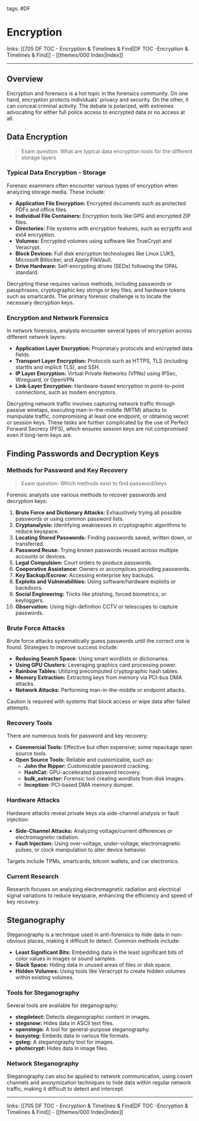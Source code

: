 tags: #DF
 
# Encryption

links: [[705 DF TOC - Encryption & Timelines & Find|DF TOC -Encryption & Timelines & Find]] - [[themes/000 Index|Index]]

---

## Overview

Encryption and forensics is a hot topic in the forensics community. On one hand, encryption protects individuals' privacy and security. On the other, it can conceal criminal activity. The debate is polarized, with extremes advocating for either full police access to encrypted data or no access at all.

## Data Encryption

> Exam question: What are typical data encryption tools for the different storage layers
### Typical Data Encryption - Storage

Forensic examiners often encounter various types of encryption when analyzing storage media. These include:

- **Application File Encryption:** Encrypted documents such as protected PDFs and office files.
- **Individual File Containers:** Encryption tools like GPG and encrypted ZIP files.
- **Directories:** File systems with encryption features, such as ecryptfs and ext4 encryption.
- **Volumes:** Encrypted volumes using software like TrueCrypt and Veracrypt.
- **Block Devices:** Full disk encryption technologies like Linux LUKS, Microsoft Bitlocker, and Apple FileVault.
- **Drive Hardware:** Self-encrypting drives (SEDs) following the OPAL standard.

Decrypting these requires various methods, including passwords or passphrases, cryptographic key strings or key files, and hardware tokens such as smartcards. The primary forensic challenge is to locate the necessary decryption keys.

### Encryption and Network Forensics

In network forensics, analysts encounter several types of encryption across different network layers:

- **Application Layer Encryption:** Proprietary protocols and encrypted data fields.
- **Transport Layer Encryption:** Protocols such as HTTPS, TLS (including starttls and implicit TLS), and SSH.
- **IP Layer Encryption:** Virtual Private Networks (VPNs) using IPSec, Wireguard, or OpenVPN.
- **Link-Layer Encryption:** Hardware-based encryption in point-to-point connections, such as modem encryptors.

Decrypting network traffic involves capturing network traffic through passive wiretaps, executing man-in-the-middle (MITM) attacks to manipulate traffic, compromising at least one endpoint, or obtaining secret or session keys. These tasks are further complicated by the use of Perfect Forward Secrecy (PFS), which ensures session keys are not compromised even if long-term keys are.

## Finding Passwords and Decryption Keys

### Methods for Password and Key Recovery

> Exam question: Which methods exist to find password/keys

Forensic analysts use various methods to recover passwords and decryption keys:

1. **Brute Force and Dictionary Attacks:** Exhaustively trying all possible passwords or using common password lists.
2. **Cryptanalysis:** Identifying weaknesses in cryptographic algorithms to reduce keyspace.
3. **Locating Stored Passwords:** Finding passwords saved, written down, or transferred.
4. **Password Reuse:** Trying known passwords reused across multiple accounts or devices.
5. **Legal Compulsion:** Court orders to produce passwords.
6. **Cooperative Assistance:** Owners or accomplices providing passwords.
7. **Key Backup/Escrow:** Accessing enterprise key backups.
8. **Exploits and Vulnerabilities:** Using software/hardware exploits or backdoors.
9. **Social Engineering:** Tricks like phishing, forced biometrics, or keyloggers.
10. **Observation:** Using high-definition CCTV or telescopes to capture passwords.

### Brute Force Attacks

Brute force attacks systematically guess passwords until the correct one is found. Strategies to improve success include:

- **Reducing Search Space:** Using smart wordlists or dictionaries.
- **Using GPU Clusters:** Leveraging graphics card processing power.
- **Rainbow Tables:** Utilizing precomputed cryptographic hash tables.
- **Memory Extraction:** Extracting keys from memory via PCI-bus DMA attacks.
- **Network Attacks:** Performing man-in-the-middle or endpoint attacks.

Caution is required with systems that block access or wipe data after failed attempts.

### Recovery Tools

There are numerous tools for password and key recovery:

- **Commercial Tools:** Effective but often expensive; some repackage open source tools.
- **Open Source Tools:** Reliable and customizable, such as:
  - **John the Ripper:** Customizable password cracking.
  - **HashCat:** GPU-accelerated password recovery.
  - **bulk_extractor:** Forensic tool creating wordlists from disk images.
  - **Inception:** PCI-based DMA memory dumper.

### Hardware Attacks

Hardware attacks reveal private keys via side-channel analysis or fault injection:

- **Side-Channel Attacks:** Analyzing voltage/current differences or electromagnetic radiation.
- **Fault Injection:** Using over-voltage, under-voltage, electromagnetic pulses, or clock manipulation to alter device behavior.

Targets include TPMs, smartcards, bitcoin wallets, and car electronics.

### Current Research

Research focuses on analyzing electromagnetic radiation and electrical signal variations to reduce keyspace, enhancing the efficiency and speed of key recovery.

## Steganography

Steganography is a technique used in anti-forensics to hide data in non-obvious places, making it difficult to detect. Common methods include:

- **Least Significant Bits:** Embedding data in the least significant bits of color values in images or sound samples.
- **Slack Space:** Hiding data in unused areas of files or disk space.
- **Hidden Volumes:** Using tools like Veracrypt to create hidden volumes within existing volumes.

### Tools for Steganography

Several tools are available for steganography:

- **stegdetect:** Detects steganographic content in images.
- **stegsnow:** Hides data in ASCII text files.
- **openstego:** A tool for general-purpose steganography.
- **busysteg:** Embeds data in various file formats.
- **gsteg:** A steganography tool for images.
- **photocrypt:** Hides data in image files.

### Network Steganography

Steganography can also be applied to network communication, using covert channels and anonymization techniques to hide data within regular network traffic, making it difficult to detect and intercept.

---

links: [[705 DF TOC - Encryption & Timelines & Find|DF TOC -Encryption & Timelines & Find]] - [[themes/000 Index|Index]]